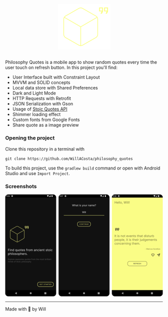 <div align="center" border-radius="100px">
  <img src="./docs/logo.png" />
</div>

##

Philosophy Quotes is a mobile app to show random quotes every time the user touch on refresh button.
In this project you'll find:

- User Interface built with Constraint Layout
- MVVM and SOLID concepts
- Local data store with Shared Preferences
- Dark and Light Mode
- HTTP Requests with Retrofit
- JSON Serialization with Gson
- Usage of [Stoic Quotes API](https://stoicquotesapi.com/)
- Shimmer loading effect
- Custom fonts from Google Fonts
- Share quote as a image preview

### Opening the project

Clone this repository in a terminal with

```
git clone https://github.com/WillACosta/philosophy_quotes
```

To build this project, use the `gradlew build` command or open with Android Studio and
use `Import Project`.

### Screenshots

<div style="margin: 0 auto">
    <img src="./docs/screen_shot.png" />
</div>

---

Made with 🖤 by Will
